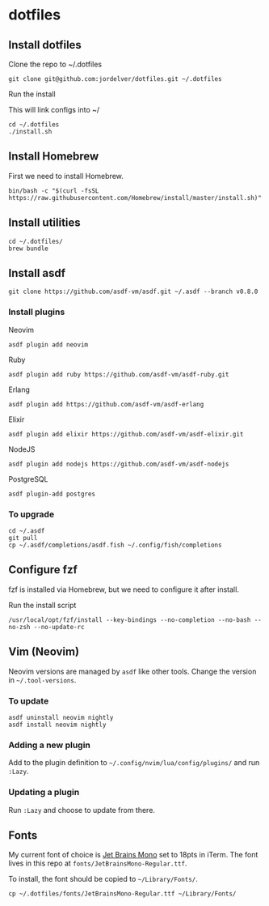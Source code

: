# dotfiles

## Install dotfiles

Clone the repo to ~/.dotfiles

    git clone git@github.com:jordelver/dotfiles.git ~/.dotfiles

Run the install

This will link configs into ~/

    cd ~/.dotfiles
    ./install.sh

## Install Homebrew

First we need to install Homebrew.

    bin/bash -c "$(curl -fsSL https://raw.githubusercontent.com/Homebrew/install/master/install.sh)"

## Install utilities

    cd ~/.dotfiles/
    brew bundle

## Install asdf

    git clone https://github.com/asdf-vm/asdf.git ~/.asdf --branch v0.8.0

### Install plugins

Neovim

    asdf plugin add neovim

Ruby

    asdf plugin add ruby https://github.com/asdf-vm/asdf-ruby.git

Erlang

    asdf plugin add https://github.com/asdf-vm/asdf-erlang

Elixir

    asdf plugin add elixir https://github.com/asdf-vm/asdf-elixir.git

NodeJS

    asdf plugin add nodejs https://github.com/asdf-vm/asdf-nodejs

PostgreSQL

    asdf plugin-add postgres

### To upgrade

    cd ~/.asdf
    git pull
    cp ~/.asdf/completions/asdf.fish ~/.config/fish/completions

## Configure fzf

fzf is installed via Homebrew, but we need to configure it after install.

Run the install script

    /usr/local/opt/fzf/install --key-bindings --no-completion --no-bash --no-zsh --no-update-rc

## Vim (Neovim)

Neovim versions are managed by `asdf` like other tools. Change the version in
`~/.tool-versions`.

### To update

    asdf uninstall neovim nightly
    asdf install neovim nightly

### Adding a new plugin

Add to the plugin definition to `~/.config/nvim/lua/config/plugins/` and run
`:Lazy`.

### Updating a plugin

Run `:Lazy` and choose to update from there.

## Fonts

My current font of choice is [Jet Brains Mono](https://www.jetbrains.com/lp/mono/)
set to 18pts in iTerm. The font lives in this repo at `fonts/JetBrainsMono-Regular.ttf`.

To install, the font should be copied to `~/Library/Fonts/`.

    cp ~/.dotfiles/fonts/JetBrainsMono-Regular.ttf ~/Library/Fonts/

